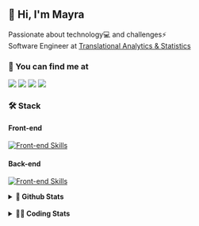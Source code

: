 ## 👋 Hi, I'm Mayra

Passionate about technology💻 and challenges⚡  
Software Engineer at [Translational Analytics & Statistics](https://www.trans-stat.com/)

### 💬 You can find me at

<a href="https://mayra.dev" target="_blank" rel="noopener"><img src="https://img.shields.io/badge/-mayra.dev-005FED?style=flat&logo=Google-chrome&logoColor=white"/></a>
<a href="https://linkedin.com/in/mayraamaral" target="_blank" rel="noopener"><img src="https://img.shields.io/badge/-/mayraamaral-0077B5?style=flat&logo=Linkedin&logoColor=white"/></a>
<a href="mailto:mayra@mayra.dev" target="_blank" rel="noopener"><img src="https://img.shields.io/badge/-mayra@mayra.dev-D14836?style=flat&logo=Gmail&logoColor=white"/></a>
<a href="" target="_blank" rel="noopener"><img src="https://img.shields.io/badge/-mayraamaral-7289DA?style=flat&logo=Discord&logoColor=white"/></a>

### 🛠️ Stack
#### Front-end

[![Front-end Skills](https://skillicons.dev/icons?i=react,next,angular,redux,styledcomponents,html,css,sass,js,ts,figma)](https://skillicons.dev)
#### Back-end

[![Front-end Skills](https://skillicons.dev/icons?i=java,spring,hibernate,aws,idea,postgres,mysql,git,linux,bash,nodejs,docker,kubernetes,jenkins)](https://skillicons.dev)


<details>
    <summary><strong>📌 Github Stats</strong></summary>
    <br />
    <div align="center">
        <table>
      <td><img height="160em" src="https://github-readme-stats.vercel.app/api?username=mayraamaral&show_icons=true&theme=algolia&hide_border=true&hide=stars&count_private=true" alt="Readme stats"></td>
      <td><img height="160em" src="https://github-readme-stats.vercel.app/api/top-langs/?username=mayraamaral&&layout=compact&&theme=algolia&hide_border=true&langs_count=6" alt="Language stats"></td>
       </table>
  </div> 
    

  <p align="center">
    <img src="https://github-readme-streak-stats.herokuapp.com?user=mayraamaral&theme=dark&hide_border=true&date_format=j%20M%5B%20Y%5D&locale=pt-br&background=050F2C&ring=0195DD&fire=23AA7D&currStreakLabel=23AA7D" alt="Streak stats">
  </p> 
</details>

<br />

<details>
  <summary><strong>👩‍💻 Coding Stats</strong></summary>
  <br />
  
  <!--START_SECTION:waka-->
![Code Time](http://img.shields.io/badge/Code%20Time-894%20hrs%2024%20mins-blue)

**🐱 My GitHub Data** 

> 📦 640.7 kB Used in GitHub's Storage 
 > 
> 🏆 626 Contributions in the Year 2025
 > 
> 🚫 Not Opted to Hire
 > 
> 📜 64 Public Repositories 
 > 
> 🔑 35 Private Repositories 
 > 
**I'm an Early 🐤** 

```text
🌞 Morning                418 commits         ██░░░░░░░░░░░░░░░░░░░░░░░   09.03 % 
🌆 Daytime                2358 commits        █████████████░░░░░░░░░░░░   50.95 % 
🌃 Evening                1556 commits        ████████░░░░░░░░░░░░░░░░░   33.62 % 
🌙 Night                  296 commits         ██░░░░░░░░░░░░░░░░░░░░░░░   06.40 % 
```
📅 **I'm Most Productive on Wednesday** 

```text
Monday                   864 commits         █████░░░░░░░░░░░░░░░░░░░░   18.67 % 
Tuesday                  673 commits         ████░░░░░░░░░░░░░░░░░░░░░   14.54 % 
Wednesday                887 commits         █████░░░░░░░░░░░░░░░░░░░░   19.17 % 
Thursday                 737 commits         ████░░░░░░░░░░░░░░░░░░░░░   15.92 % 
Friday                   720 commits         ████░░░░░░░░░░░░░░░░░░░░░   15.56 % 
Saturday                 307 commits         ██░░░░░░░░░░░░░░░░░░░░░░░   06.63 % 
Sunday                   440 commits         ██░░░░░░░░░░░░░░░░░░░░░░░   09.51 % 
```


📊 **This Week I Spent My Time On** 

```text
🕑︎ Time Zone: America/Sao_Paulo

💬 Programming Languages: 
TypeScript               6 hrs 14 mins       █████████████████████░░░░   85.29 % 
JavaScript               39 mins             ██░░░░░░░░░░░░░░░░░░░░░░░   08.96 % 
Other                    18 mins             █░░░░░░░░░░░░░░░░░░░░░░░░   04.21 % 
Bash                     5 mins              ░░░░░░░░░░░░░░░░░░░░░░░░░   01.32 % 
YAML                     0 secs              ░░░░░░░░░░░░░░░░░░░░░░░░░   00.12 % 

🔥 Editors: 
VS Code                  7 hrs 18 mins       █████████████████████████   100.00 % 

💻 Operating System: 
Linux                    7 hrs 18 mins       █████████████████████████   100.00 % 
```

**I Mostly Code in Java** 

```text
Java                     119 repos           ███████░░░░░░░░░░░░░░░░░░   28.07 % 
JavaScript               97 repos            ██████░░░░░░░░░░░░░░░░░░░   22.88 % 
TypeScript               81 repos            █████░░░░░░░░░░░░░░░░░░░░   19.10 % 
PHP                      2 repos             ░░░░░░░░░░░░░░░░░░░░░░░░░   00.47 % 
Python                   2 repos             ░░░░░░░░░░░░░░░░░░░░░░░░░   00.47 % 
```




 Last Updated on 16/07/2025 19:25:17 UTC
<!--END_SECTION:waka-->

</details>
